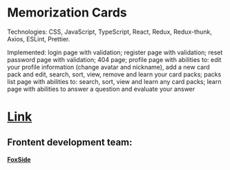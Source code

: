 # Memorization Cards

Technologies: CSS, JavaScript, TypeScript, React, Redux, Redux-thunk, Axios, ESLint, Prettier.

Implemented: login page with validation; register page with validation; reset password page with validation; 404 page; profile page with abilities to: edit your profile information (change avatar and nickname), add a new card pack and edit, search, sort, view, remove and learn your card packs; packs list page with abilities to: search, sort, view and learn any card packs; learn page with abilities to answer a question and evaluate your answer

# [Link](https://foxside.github.io/friday-project/ "Link")

## Frontent development team:

#### [FoxSide](https://github.com/FoxSide "FoxSide")
